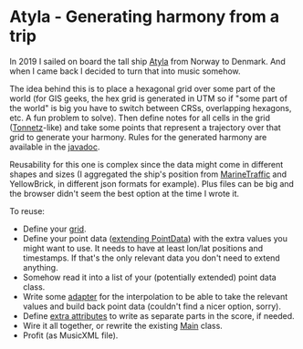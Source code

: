 # Atyla - Generating harmony from a trip

In 2019 I sailed on board the tall ship [Atyla](https://atyla.org/) from Norway to Denmark. And when I came back I 
decided to turn that into music somehow.

The idea behind this is to place a hexagonal grid over some part of the world (for GIS geeks, the hex grid is generated 
in UTM so if "some part of the world" is big you have to switch between CRSs, overlapping hexagons, etc.
A fun problem to solve). Then define notes for all cells in the grid ([Tonnetz](https://en.wikipedia.org/wiki/Tonnetz)-like)
and take some points that represent a trajectory over that grid to generate your harmony.
Rules for the generated harmony are available in the [javadoc](MusicHarmonyGenerator.java#47).

Reusability for this one is complex since the data might come in different shapes and sizes (I aggregated the ship's
position from [MarineTraffic](https://www.marinetraffic.com/) and YellowBrick, in different json formats for example).
Plus files can be big and the browser didn't seem the best option at the time I wrote it.

To reuse:
- Define your [grid](Main.java#16).
- Define your point data ([extending PointData](input/VesselData.java)) with the extra values you might want to use.
  It needs to have at least lon/lat positions and timestamps. If that's the only relevant data you don't need to extend
  anything. 
- Somehow read it into a list of your (potentially extended) point data class.
- Write some [adapter](input/VesselDataInterpolationAdapter.java) for the interpolation to be able to take
  the relevant values and build back point data (couldn't find a nicer option, sorry).
- Define [extra attributes](input/VesselDataCalculations.java) to write as separate parts in the score, if needed.
- Wire it all together, or rewrite the existing [Main](Main.java) class.
- Profit (as MusicXML file).
